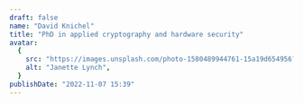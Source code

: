 ```yaml
---
draft: false
name: "David Knichel"
title: "PhD in applied cryptography and hardware security"
avatar:
  {
    src: "https://images.unsplash.com/photo-1580489944761-15a19d654956?&fit=crop&w=280",
    alt: "Janette Lynch",
  }
publishDate: "2022-11-07 15:39"
---
```

